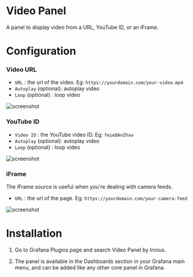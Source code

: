 # Video Panel
A panel to display video from a URL, YouTube ID, or an iFrame. 

# Configuration

### Video URL 
-  `URL` : the url of the video. Eg: `https://yourdomain.com/your-video.mp4`
-  `Autoplay` (optional): autoplay video
-  `Loop` (optional) : loop video

![screenshot](https://raw.githubusercontent.com/innius/grafana-video-panel/master/src/img/screenshots/video.png)

### YouTube ID 
-  `Video ID` : the YouTube video ID. Eg: `feieDAnZVxw`
-  `Autoplay` (optional): autoplay video
-  `Loop` (optional) : loop video

![screenshot](https://raw.githubusercontent.com/innius/grafana-video-panel/master/src/img/screenshots/youtube.png)

### iFrame 
The iFrame source is useful when you're dealing with camera feeds.
-  `URL` : the url of the page. Eg: `https://yourdomain.com/your-camera-feed`

![screenshot](https://raw.githubusercontent.com/innius/grafana-video-panel/master/src/img/screenshots/iframe.png)

# Installation
1. Go to Grafana Plugins page and search Video Panel by Innius. 

2. The panel is available in the Dashboards section in your Grafana main menu, and can be added like any other core panel in Grafana.